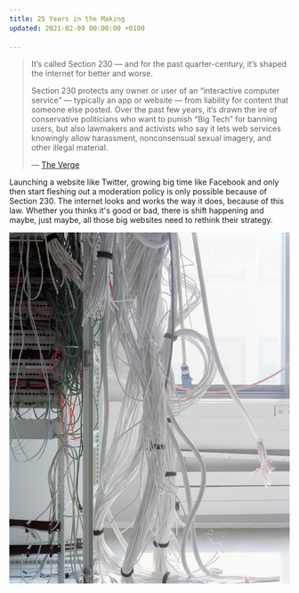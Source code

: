 ```yaml
---
title: 25 Years in the Making
updated: 2021-02-09 00:00:00 +0100

---
```

> It’s called Section 230 — and for the past quarter-century, it’s shaped the internet for better and worse.
>
> Section 230 protects any owner or user of an “interactive computer service” — typically an app or website — from liability for content that someone else posted. Over the past few years, it’s drawn the ire of conservative politicians who want to punish “Big Tech” for banning users, but also lawmakers and activists who say it lets web services knowingly allow harassment, nonconsensual sexual imagery, and other illegal material.
>
> — [The Verge](https://www.theverge.com/22268421/cda-section-230-25th-anniversary-reform-stakes-big-tech-internet)

Launching a website like Twitter, growing big time like Facebook and only then start fleshing out a moderation policy is only possible because of Section 230. The internet looks and works the way it does, because of this law. Whether you thinks it's good or bad, there is shift happening and maybe, just maybe, all those big websites need to rethink their strategy.

![](/uploads/29d6bb298984-56008cdc006d2.jpg)
